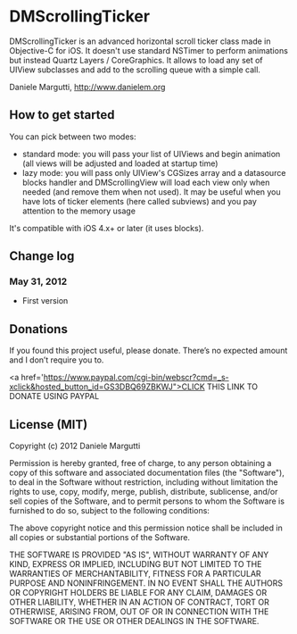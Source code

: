# DMScrollingTicker

DMScrollingTicker is an advanced horizontal scroll ticker class made in Objective-C for iOS.
It doesn't use standard NSTimer to perform animations but instead Quartz Layers / CoreGraphics.
It allows to load any set of UIView subclasses and add to the scrolling queue with a simple call.

Daniele Margutti, <http://www.danielem.org>

## How to get started

You can pick between two modes:
* standard mode: you will pass your list of UIViews and begin animation (all views will be adjusted and loaded at startup time)
* lazy mode: you will pass only UIView's CGSizes array and a datasource blocks handler and DMScrollingView will load each view only when needed (and remove them when not used). It may be useful when you have lots of ticker elements (here called subviews) and you pay attention to the memory usage

It's compatible with iOS 4.x+ or later (it uses blocks).

## Change log

### May 31, 2012

* First version

## Donations

If you found this project useful, please donate.
There’s no expected amount and I don’t require you to.

<a href='https://www.paypal.com/cgi-bin/webscr?cmd=_s-xclick&hosted_button_id=GS3DBQ69ZBKWJ">CLICK THIS LINK TO DONATE USING PAYPAL</a>

## License (MIT)

Copyright (c) 2012 Daniele Margutti

Permission is hereby granted, free of charge, to any person
obtaining a copy of this software and associated documentation
files (the "Software"), to deal in the Software without
restriction, including without limitation the rights to use,
copy, modify, merge, publish, distribute, sublicense, and/or sell
copies of the Software, and to permit persons to whom the
Software is furnished to do so, subject to the following
conditions:

The above copyright notice and this permission notice shall be
included in all copies or substantial portions of the Software.

THE SOFTWARE IS PROVIDED "AS IS", WITHOUT WARRANTY OF ANY KIND,
EXPRESS OR IMPLIED, INCLUDING BUT NOT LIMITED TO THE WARRANTIES
OF MERCHANTABILITY, FITNESS FOR A PARTICULAR PURPOSE AND
NONINFRINGEMENT. IN NO EVENT SHALL THE AUTHORS OR COPYRIGHT
HOLDERS BE LIABLE FOR ANY CLAIM, DAMAGES OR OTHER LIABILITY,
WHETHER IN AN ACTION OF CONTRACT, TORT OR OTHERWISE, ARISING
FROM, OUT OF OR IN CONNECTION WITH THE SOFTWARE OR THE USE OR
OTHER DEALINGS IN THE SOFTWARE.
